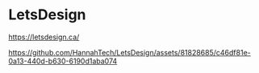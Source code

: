 # LetsDesign

https://letsdesign.ca/

https://github.com/HannahTech/LetsDesign/assets/81828685/c46df81e-0a13-440d-b630-6190d1aba074

